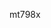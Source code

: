 <!--
 * @Author: 喵二
 * @Date: 2024-09-21 19:32:15
 * @LastEditors: 喵二
 * @LastEditTime: 2024-09-21 19:32:56
 * @FilePath: \auto_clonecode\mt798x\README.md
-->
mt798x